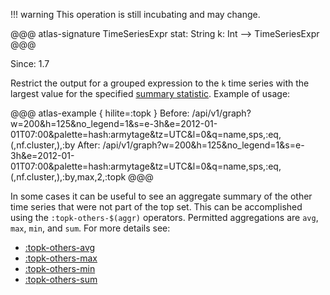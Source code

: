 !!! warning
    This operation is still incubating and may change.

@@@ atlas-signature
TimeSeriesExpr
stat: String
k: Int
-->
TimeSeriesExpr
@@@

Since: 1.7

Restrict the output for a grouped expression to the `k` time series with the largest value
for the specified [summary statistic](stat.md). Example of usage:

@@@ atlas-example { hilite=:topk }
Before: /api/v1/graph?w=200&h=125&no_legend=1&s=e-3h&e=2012-01-01T07:00&palette=hash:armytage&tz=UTC&l=0&q=name,sps,:eq,(,nf.cluster,),:by
After: /api/v1/graph?w=200&h=125&no_legend=1&s=e-3h&e=2012-01-01T07:00&palette=hash:armytage&tz=UTC&l=0&q=name,sps,:eq,(,nf.cluster,),:by,max,2,:topk
@@@

In some cases it can be useful to see an aggregate summary of the other time series that were not
part of the top set. This can be accomplished using the `:topk-others-$(aggr)` operators.
Permitted aggregations are `avg`, `max`, `min`, and `sum`. For more details see:

- [:topk-others-avg](topk-others-avg.md)
- [:topk-others-max](topk-others-max.md)
- [:topk-others-min](topk-others-min.md)
- [:topk-others-sum](topk-others-sum.md)
